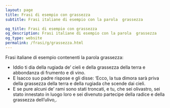 ```yaml
---
layout: page
title: Frasi di esempio con grassezza 
subtitle: Frasi italiane di esempio con la parola  grassezza

og_title: Frasi di esempio con grassezza 
og_description: Frasi italiane di esempio con la parola  grassezza
og_type: website
permalink: /frasi/g/grassezza.html
---
```


Frasi italiane di esempio contenenti la parola grassezza:


- Iddio ti dia della rugiada de’ cieli e della grassezza della terra e abbondanza di frumento e di vino.
- E Isacco suo padre rispose e gli disse: ‘Ecco, la tua dimora sarà priva della grassezza della terra e della rugiada che scende dai cieli.
- E se pure alcuni de’ rami sono stati troncati, e tu, che sei olivastro, sei stato innestato in luogo loro e sei divenuto partecipe della radice e della grassezza dell’ulivo,.
